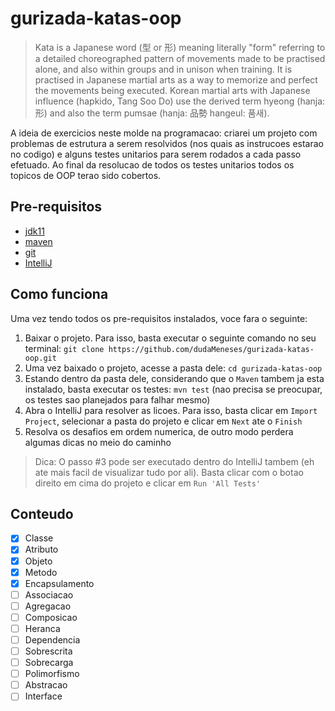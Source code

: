# gurizada-katas-oop

> Kata is a Japanese word (型 or 形) meaning literally "form" referring to a detailed choreographed 
> pattern of movements made to be practised alone, and also within groups and in unison when training. 
> It is practised in Japanese martial arts as a way to memorize and perfect the movements being executed. 
> Korean martial arts with Japanese influence (hapkido, Tang Soo Do) use the derived term hyeong (hanja: 形) 
> and also the term pumsae (hanja: 品勢 hangeul: 품새).

<p>A ideia de exercicios neste molde na programacao: criarei um projeto com problemas de estrutura a serem resolvidos (nos quais as instrucoes estarao no codigo) e alguns testes unitarios para serem rodados a cada passo efetuado. Ao final da resolucao de todos os testes unitarios todos os topicos de OOP terao sido cobertos.</p>

## Pre-requisitos
- [jdk11](https://www.oracle.com/technetwork/java/javase/downloads/jdk11-downloads-5066655.html)
- [maven](https://maven.apache.org/download.cgi)
- [git](https://git-scm.com/book/en/v2/Getting-Started-Installing-Git)
- [IntelliJ](https://www.jetbrains.com/idea/download/#section=windows)

## Como funciona
Uma vez tendo todos os pre-requisitos instalados, voce fara o seguinte:
1. Baixar o projeto. Para isso, basta executar o seguinte comando no seu terminal: `git clone https://github.com/dudaMeneses/gurizada-katas-oop.git`
2. Uma vez baixado o projeto, acesse a pasta dele: `cd gurizada-katas-oop`
3. Estando dentro da pasta dele, considerando que o `Maven` tambem ja esta instalado, basta executar os testes: `mvn test` (nao precisa se preocupar, os testes sao planejados para falhar mesmo)
4. Abra o IntelliJ para resolver as licoes. Para isso, basta clicar em `Import Project`, selecionar a pasta do projeto e clicar em `Next` ate o `Finish`
5. Resolva os desafios em ordem numerica, de outro modo perdera algumas dicas no meio do caminho
> Dica: O passo #3 pode ser executado dentro do IntelliJ tambem (eh ate mais facil de visualizar tudo por ali). Basta clicar com o botao direito em cima do projeto e clicar em `Run 'All Tests'`

## Conteudo
- [x] Classe
- [x] Atributo
- [x] Objeto
- [x] Metodo
- [x] Encapsulamento
- [ ] Associacao
- [ ] Agregacao
- [ ] Composicao
- [ ] Heranca
- [ ] Dependencia
- [ ] Sobrescrita
- [ ] Sobrecarga
- [ ] Polimorfismo
- [ ] Abstracao
- [ ] Interface
